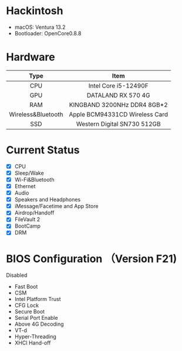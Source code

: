 # Hackintosh
- macOS: Ventura 13.2
- Bootloader: OpenCore0.8.8

# Hardware
| Type | Item |
| :---: | :---: |
| CPU | Intel Core i5-12490F |
| GPU | DATALAND RX 570 4G |
| RAM | KINGBAND 3200NHz DDR4 8GB*2 |
| Wireless&Bluetooth | Apple BCM94331CD Wireless Card |
| SSD | Western Digital SN730 512GB |
# Current Status
- [x] CPU
- [x] Sleep/Wake
- [x] Wi-Fi&Bluetooth
- [x] Ethernet
- [x] Audio
- [x] Speakers and Headphones
- [x] iMessage/Facetime and App Store
- [x] Airdrop/Handoff
- [x] FileVault 2
- [x] BootCamp
- [x] DRM
# BIOS Configuration （Version F21)
Disabled
 - Fast Boot
 - CSM
 - Intel Platform Trust
 - CFG Lock
 - Secure Boot
 - Serial Port
Enable
 - Above 4G Decoding
 - VT-d
 - Hyper-Threading
 - XHCI Hand-off

